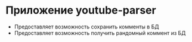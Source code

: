 # Приложение youtube-parser

- Предоставляет возможность сохранить комменты в БД
- Предоставляет возможность получить рандомный коммент из БД
